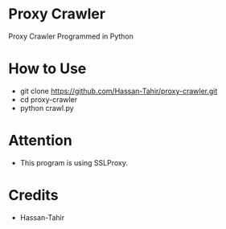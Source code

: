 # Proxy Crawler
Proxy Crawler Programmed in Python

# How to Use
* git clone https://github.com/Hassan-Tahir/proxy-crawler.git
* cd proxy-crawler
* python crawl.py

# Attention
* This program is using SSLProxy.

# Credits
* Hassan-Tahir
